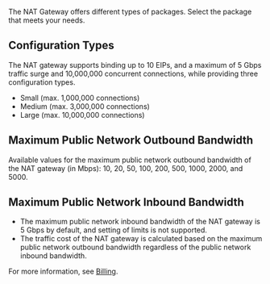 The NAT Gateway offers different types of packages. Select the package that meets your needs.
## Configuration Types
The NAT gateway supports binding up to 10 EIPs, and a maximum of 5 Gbps traffic surge and 10,000,000 concurrent connections, while providing three configuration types.
- Small (max. 1,000,000 connections)
- Medium (max. 3,000,000 connections) 
- Large (max. 10,000,000 connections)

## Maximum Public Network Outbound Bandwidth
Available values for the maximum public network outbound bandwidth of the NAT gateway (in Mbps): 10, 20, 50, 100, 200, 500, 1000, 2000, and 5000.

## Maximum Public Network Inbound Bandwidth
- The maximum public network inbound bandwidth of the NAT gateway is 5 Gbps by default, and setting of limits is not supported.
- The traffic cost of the NAT gateway is calculated based on the maximum public network outbound bandwidth regardless of the public network inbound bandwidth.

For more information, see [Billing](/document/product/552/18172).

